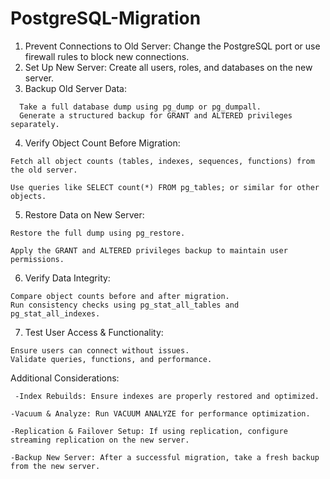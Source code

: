 # PostgreSQL-Migration
1. Prevent Connections to Old Server: Change the PostgreSQL port or use firewall rules to block new connections.
2. Set Up New Server: Create all users, roles, and databases on the new server.
3. Backup Old Server Data:
```
  Take a full database dump using pg_dump or pg_dumpall.
  Generate a structured backup for GRANT and ALTERED privileges separately.
```
4. Verify Object Count Before Migration:
```
Fetch all object counts (tables, indexes, sequences, functions) from the old server.

Use queries like SELECT count(*) FROM pg_tables; or similar for other objects.
```
5. Restore Data on New Server:
```
Restore the full dump using pg_restore.

Apply the GRANT and ALTERED privileges backup to maintain user permissions.
```
6. Verify Data Integrity:
```
Compare object counts before and after migration.
Run consistency checks using pg_stat_all_tables and pg_stat_all_indexes.
```
7. Test User Access & Functionality:
```
Ensure users can connect without issues.
Validate queries, functions, and performance.
```

Additional Considerations:
```
 -Index Rebuilds: Ensure indexes are properly restored and optimized.

-Vacuum & Analyze: Run VACUUM ANALYZE for performance optimization.

-Replication & Failover Setup: If using replication, configure streaming replication on the new server.

-Backup New Server: After a successful migration, take a fresh backup from the new server.
```
